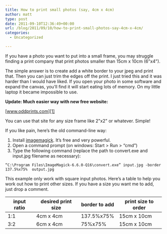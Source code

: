 ```yaml
---
title: How to print small photos (say, 4cm x 4cm)
author: matt
type: post
date: 2011-09-10T12:36:49+00:00
url: /blog/2011/09/10/how-to-print-small-photos-say-4cm-x-4cm/
categories:
  - Uncategorized

---
```

If you have a photo you want to put into a small frame, you may struggle finding a print company that print photos smaller than 15cm x 10cm (6"x4").

The simple answer is to create add a white border to your jpeg and print that. Then you can just trim the edges off the print. I just tried this and it was harder than I would have liked. If you open your photo in some software and expand the canvas, you’ll find it will start eating lots of memory. On my little laptop it became impossible to use.

**Update: Much easier way with new free website:**

[www.oddprints.com][1]

You can use that site for any size frame like 2"x2" or whatever. Simple!

If you like pain, here’s the old command-line way:

  1. Install [imagemagick](http://www.imagemagick.org/script/index.php). It’s free and very powerful.
  2. Open a command prompt (on windows: Start > Run > “cmd”)
  3. Type the following command (replace the path to convert.exe and input.jpg filename as necessary):

`“C:\Program Files\ImageMagick-6.6.0-Q16\convert.exe” input.jpg -border 137.5%x75%  output.jpg`

This example only work with square input photos. Here’s a table to help you work out how to print other sizes. If you have a size you want me to add, just drop a comment.

| input ratio | desired print size | border to add | print size to order |
| ----------- | ------------------ | ------------- | ------------------- |
| 1:1         | 4cm x 4cm          | 137.5%x75%    | 15cm x 10cm         |
| 3:2         | 6cm x 4cm          | 75%x75%       | 15cm x 10cm         |

 [1]: http://www.oddprints.com "OddPrints"